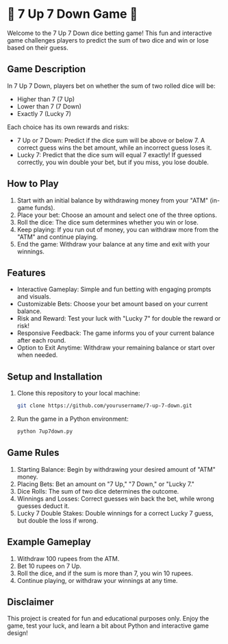 # 🎲 7 Up 7 Down Game 🎲

Welcome to the 7 Up 7 Down dice betting game! This fun and interactive game challenges players to predict the sum of two dice and win or lose based on their guess.

## Game Description
In 7 Up 7 Down, players bet on whether the sum of two rolled dice will be:
- Higher than 7 (7 Up)
- Lower than 7 (7 Down)
- Exactly 7 (Lucky 7)

Each choice has its own rewards and risks:
- 7 Up or 7 Down: Predict if the dice sum will be above or below 7. A correct guess wins the bet amount, while an incorrect guess loses it.
- Lucky 7: Predict that the dice sum will equal 7 exactly! If guessed correctly, you win double your bet, but if you miss, you lose double.

## How to Play
1. Start with an initial balance by withdrawing money from your "ATM" (in-game funds).
2. Place your bet: Choose an amount and select one of the three options.
3. Roll the dice: The dice sum determines whether you win or lose.
4. Keep playing: If you run out of money, you can withdraw more from the "ATM" and continue playing.
5. End the game: Withdraw your balance at any time and exit with your winnings.

## Features
- Interactive Gameplay: Simple and fun betting with engaging prompts and visuals.
- Customizable Bets: Choose your bet amount based on your current balance.
- Risk and Reward: Test your luck with "Lucky 7" for double the reward or risk!
- Responsive Feedback: The game informs you of your current balance after each round.
- Option to Exit Anytime: Withdraw your remaining balance or start over when needed.

## Setup and Installation
1. Clone this repository to your local machine:
   ```bash
   git clone https://github.com/yourusername/7-up-7-down.git
   ```
2. Run the game in a Python environment:
   ```bash
   python 7up7down.py
   ```

## Game Rules
1. Starting Balance: Begin by withdrawing your desired amount of "ATM" money.
2. Placing Bets: Bet an amount on "7 Up," "7 Down," or "Lucky 7."
3. Dice Rolls: The sum of two dice determines the outcome.
4. Winnings and Losses: Correct guesses win back the bet, while wrong guesses deduct it.
5. Lucky 7 Double Stakes: Double winnings for a correct Lucky 7 guess, but double the loss if wrong.

## Example Gameplay
1. Withdraw 100 rupees from the ATM.
2. Bet 10 rupees on 7 Up.
3. Roll the dice, and if the sum is more than 7, you win 10 rupees.
4. Continue playing, or withdraw your winnings at any time.

## Disclaimer
This project is created for fun and educational purposes only. Enjoy the game, test your luck, and learn a bit about Python and interactive game design!

